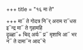 +++
title = "१६ मा ते"

+++
मा᳓ ते गोदत्र नि᳓र् अराम रा᳓धस  
इ᳓न्द्र मा᳓ ते गृहामहि  
दॄळ्हा᳓+ चिद् अर्यः᳓ प्र᳓ मृशाभि आ᳓ भर  
न᳓ ते दामा᳓न आद᳓भे